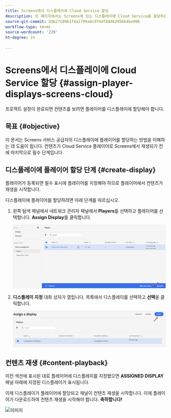 ```yaml
---
title: Screens에서 디스플레이에 Cloud Service 할당
description: 이 페이지에서는 Screens에 있는 디스플레이에 Cloud Service을 할당하는 방법을 설명합니다.
source-git-commit: b9b27c09b1f4a1799a8c974dfb846295664be998
workflow-type: tm+mt
source-wordcount: '229'
ht-degree: 1%

---
```



# Screens에서 디스플레이에 Cloud Service 할당 {#assign-player-displays-screens-cloud}

프로젝트 설정이 완료되면 컨텐츠를 보려면 플레이어를 디스플레이에 할당해야 합니다.

## 목표 {#objective}

이 문서는 Screens 서비스 공급자의 디스플레이에 플레이어를 할당하는 방법을 이해하는 데 도움이 됩니다. 컨텐츠가 Cloud Service 플레이어로 Screens에서 재생되기 전에 마지막으로 필수 단계입니다.

## 디스플레이에 플레이어 할당 단계 {#create-display}

플레이어가 등록되면 필수 표시에 플레이어를 지정해야 하므로 플레이어에서 컨텐츠가 재생을 시작합니다.

디스플레이에 플레이어를 할당하려면 아래 단계를 따르십시오.

1. 왼쪽 탐색 패널에서 네트워크 관리자 패널에서 **Players**&#x200B;를 선택하고 플레이어를 선택합니다. **Assign Display**&#x200B;를 클릭합니다.

   ![이미지](/help/screens-cloud/assets/player/register-player7.png)

1. **디스플레이 지정** 대화 상자가 열립니다. 목록에서 디스플레이를 선택하고 **선택**&#x200B;을 클릭합니다.

   ![이미지](/help/screens-cloud/assets/player/register-player8.png)

## 컨텐츠 재생 {#content-playback}

이전 섹션에 표시된 대로 플레이어에 디스플레이를 지정했으면 **ASSIGNED DISPLAY** 패널 아래에 지정된 디스플레이가 표시됩니다.

이제 디스플레이가 플레이어에 할당되고 채널이 컨텐츠 재생을 시작합니다. 이제 플레이어가 다운로드하여 컨텐츠 재생을 시작해야 합니다. **축하합니다!**

![이미지](/help/screens-cloud/assets/player/output.gif)

